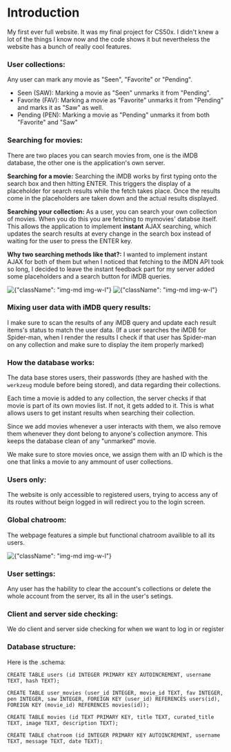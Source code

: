 # Introduction
My first ever full website. It was my final project for CS50x. I didn't knew a lot of the things I know now and the code shows it but nevertheless the website has a bunch of really cool features.

### User collections:
Any user can mark any movie as "Seen", "Favorite" or "Pending".

- Seen (SAW): Marking a movie as "Seen" unmarks it from "Pending".
- Favorite (FAV): Marking a movie as "Favorite" unmarks it from "Pending" and marks it as "Saw" as well.
- Pending (PEN): Marking a movie as "Pending" unmarks it from both "Favorite" and "Saw"

### Searching for movies:
There are two places you can search movies from, one is the iMDB database, the other one is the application's own server.

**Searching for a movie:** Searching the iMDB works by first typing onto the search box and then hitting ENTER. This triggers the display of a placeholder for search results while the fetch takes place. Once the results come in the placeholders are taken down and the actual results displayed.

**Searching your collection:** As a user, you can search your own collection of movies. When you do this you are fetching to mymovies' databse itself. This allows the application to implement **instant** AJAX searching, which updates the search results at every change in the search box instead of waiting for the user to press the ENTER key.

**Why two searching methods like that?:** I wanted to implement instant AJAX for both of them but when I noticed that fetching to the iMDN API took so long, I decided to leave the instant feedback part for my server added some placeholders and a search button for iMDB queries.

![{"className": "img-md img-w-l"}](./images/markdown/mymovies/ajax.gif)
![{"className": "img-md img-w-l"}](./images/markdown/mymovies/search.gif)


### Mixing user data with iMDB query results:
I make sure to scan the results of any iMDB query and update each result items's status to match the user data. (If a user searches the iMDB for Spider-man, when I render the results I check if that user has Spider-man on any collection and make sure to display the item properly marked)

### How the database works:
The data base stores users, their passwords (they are hashed with the `werkzeug` module before being stored), and data regarding their collections.

Each time a movie is added to any collection, the server checks if that movie is part of its own movies list. If not, it gets added to it. This is what allows users to get instant results when searching their collection.

Since we add movies whenever a user interacts with them, we also remove them whenever they dont belong to anyone's collection anymore. This keeps the database clean of any "unmarked" movie.

We make sure to store movies once, we assign them with an ID which is the one that links a movie to any ammount of user collections.

### Users only:
The website is only accessible to registered users, trying to access any of its routes without beign logged in will redirect you to the login screen.

### Global chatroom:
The webpage features a simple but functional chatroom availible to all its users.

![{"className": "img-md img-w-l"}](./images/markdown/mymovies/chatroom.gif)


### User settings:
Any user has the hability to clear the account's collections or delete the whole account from the server, its all in the user's setings.

### Client and server side checking:
We do client and server side checking for when we want to log in or register

### Database structure:
Here is the .schema:

```
CREATE TABLE users (id INTEGER PRIMARY KEY AUTOINCREMENT, username TEXT, hash TEXT);

CREATE TABLE user_movies (user_id INTEGER, movie_id TEXT, fav INTEGER, pen INTEGER, saw INTEGER, FOREIGN KEY (user_id) REFERENCES users(id), FOREIGN KEY (movie_id) REFERENCES movies(id));

CREATE TABLE movies (id TEXT PRIMARY KEY, title TEXT, curated_title TEXT, image TEXT, description TEXT);

CREATE TABLE chatroom (id INTEGER PRIMARY KEY AUTOINCREMENT, username TEXT, message TEXT, date TEXT);
```